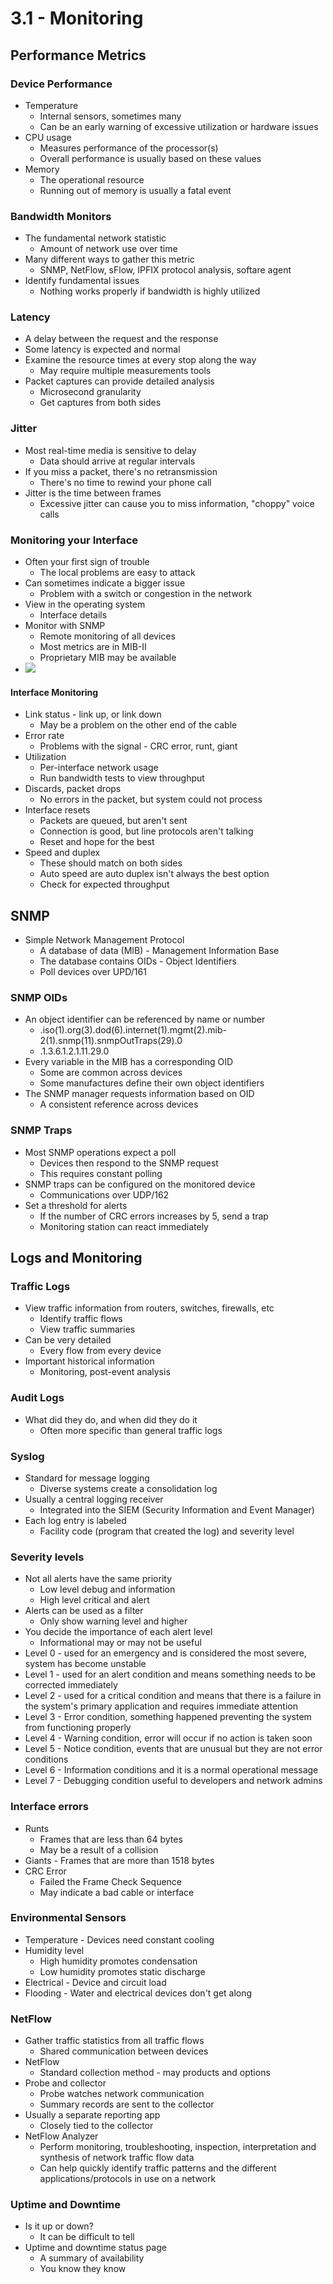# 3.1 - Monitoring
## Performance Metrics
### Device Performance
- Temperature
	- Internal sensors, sometimes many
	- Can be an early warning of excessive utilization or hardware issues
- CPU usage
	- Measures performance of the processor(s)
	- Overall performance is usually based on these values
- Memory
	- The operational resource
	- Running out of memory is usually a fatal event
### Bandwidth Monitors
- The fundamental network statistic
	- Amount of network use over time
- Many different ways to gather this metric
	- SNMP, NetFlow, sFlow, IPFIX protocol analysis, softare agent
- Identify fundamental issues
	- Nothing works properly if bandwidth is highly utilized
### Latency
- A delay between the request and the response
- Some latency is expected and normal
- Examine the resource times at every stop along the way
	- May require multiple measurements tools
- Packet captures can provide detailed analysis
	- Microsecond granularity
	- Get captures from both sides
### Jitter
- Most real-time media is sensitive to delay
	- Data should arrive at regular intervals
- If you miss a packet, there's no retransmission
	- There's no time to rewind your phone call
- Jitter is the time between frames
	- Excessive jitter can cause you to miss information, "choppy" voice calls
### Monitoring your Interface
- Often your first sign of trouble
	- The local problems are easy to attack
- Can sometimes indicate a bigger issue
	- Problem with a switch or congestion in the network
- View in the operating system
	- Interface details
- Monitor with SNMP
	- Remote monitoring of all devices
	- Most metrics are in MIB-II
	- Proprietary MIB may be available
- ![](Pasted%20image%2020240608145040.png)
#### Interface Monitoring
- Link status - link up, or link down
	- May be a problem on the other end of the cable
- Error rate
	- Problems with the signal - CRC error, runt, giant
- Utilization
	- Per-interface network usage
	- Run bandwidth tests to view throughput
- Discards, packet drops
	- No errors in the packet, but system could not process
- Interface resets
	- Packets are queued, but aren't sent
	- Connection is good, but line protocols aren't talking
	- Reset and hope for the best
- Speed and duplex
	- These should match on both sides
	- Auto speed are auto duplex isn't always the best option
	- Check for expected throughput

## SNMP
- Simple Network Management Protocol
	- A database of data (MIB) - Management Information Base
	- The database contains OIDs - Object Identifiers
	- Poll devices over UPD/161
### SNMP OIDs
- An object identifier can be referenced by name or number
	- .iso(1).org(3).dod(6).internet(1).mgmt(2).mib-2(1).snmp(11).snmpOutTraps(29).0
	- .1.3.6.1.2.1.11.29.0
- Every variable in the MIB has a corresponding OID
	- Some are common across devices
	- Some manufactures define their own object identifiers
- The SNMP manager requests information based on OID
	- A consistent reference across devices
### SNMP Traps
- Most SNMP operations expect a poll
	- Devices then respond to the SNMP request
	- This requires constant polling
- SNMP traps can be configured on the monitored device
	- Communications over UDP/162
- Set a threshold for alerts
	- If the number of CRC errors increases by 5, send a trap
	- Monitoring station can react immediately
## Logs and Monitoring
### Traffic Logs
- View traffic information from routers, switches, firewalls, etc
	- Identify traffic flows
	- View traffic summaries
- Can be very detailed
	- Every flow from every device
- Important historical information
	- Monitoring, post-event analysis
### Audit Logs
- What did they do, and when did they do it
	- Often more specific than general traffic logs
### Syslog
- Standard for message logging
	- Diverse systems create a consolidation log
- Usually a central logging receiver
	- Integrated into the SIEM (Security Information and Event Manager)
- Each log entry is labeled
	- Facility code (program that created the log) and severity level
### Severity levels
- Not all alerts have the same priority
	- Low level debug and information
	- High level critical and alert
- Alerts can be used as a filter
	- Only show warning level and higher
- You decide the importance of each alert level
	- Informational may or may not be useful
- Level 0 - used for an emergency and is considered the most severe, system has become unstable
- Level 1 - used for an alert condition and means something needs to be corrected immediately
- Level 2 - used for a critical condition and means that there is a failure in the system's primary application and requires immediate attention
- Level 3 - Error condition, something happened preventing the system from functioning properly
- Level 4 - Warning condition, error will occur if no action is taken soon
- Level 5 - Notice condition, events that are unusual but they are not error conditions
- Level 6 - Information conditions and it is a normal operational message
- Level 7 - Debugging condition useful to developers and network admins
### Interface errors
- Runts
	- Frames that are less than 64 bytes
	- May be a result of a collision
- Giants - Frames that are more than 1518 bytes
- CRC Error
	- Failed the Frame Check Sequence
	- May indicate a bad cable or interface
### Environmental Sensors
- Temperature - Devices need constant cooling
- Humidity level
	- High humidity promotes condensation
	- Low humidity promotes static discharge
- Electrical - Device and circuit load
- Flooding - Water and electrical devices don't get along
### NetFlow
- Gather traffic statistics from all traffic flows
	- Shared communication between devices
- NetFlow
	- Standard collection method - may products and options
- Probe and collector
	- Probe watches network communication
	- Summary records are sent to the collector
- Usually a separate reporting app
	- Closely tied to the collector
- NetFlow Analyzer
	- Perform monitoring, troubleshooting, inspection, interpretation and synthesis of network traffic flow data
	- Can help quickly identify traffic patterns and the different applications/protocols in use on a network
### Uptime and Downtime
- Is it up or down?
	- It can be difficult to tell
- Uptime and downtime status page
	- A summary of availability
	- You know they know